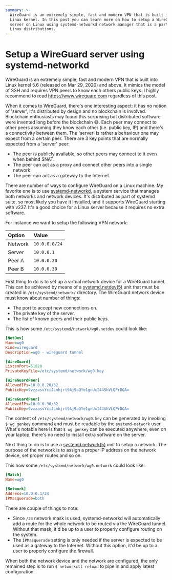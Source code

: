 ```yaml
---
summary: >-
  WireGuard is an extremely simple, fast and modern VPN that is built into
  Linux kernel. In this post you can learn more on how to setup a WireGuard VPN
  server on Linux using systemd-networkd network manager that is a part of most
  Linux distributions.
---
```


Setup a WireGuard server using systemd-networkd
===============================================

WireGuard is an extremely simple, fast and modern VPN that is built into Linux
kernel 5.6 (released on Mar 29, 2020) and above. It mimics the model of SSH and
requires VPN peers to know each others public keys. I highly recommend to read
<https://www.wireguard.com> regardless of this post.

When it comes to WireGuard, there's one interesting aspect: it has no notion of
'server', it's distributed by design and no blockchain is involved. Blockchain
enthusiasts may found this surprising but distributed software were invented
long before the blockchain 😅. Each peer may connect to other peers assuming
they know each other (i.e. public key, IP) and there's a connectivity between
them. The 'server' is rather a behaviour one may expect from a certain peer.
There are 3 key points that are normally expected from a 'server' peer:

 * The peer is publicly available, so other peers may connect to it even when
   behind SNAT.
 * The peer can act as a proxy and connect other peers into a single network.
 * The peer can act as a gateway to the Internet.

There are number of ways to configure WireGuard on a Linux machine. My favorite
one is to use [systemd-networkd], a system service that manages both networks
and network devices. It's distributed as part of systemd suite, so most likely
you have it installed, and it supports WireGuard starting with v237. It's a
good choice for a Linux server because it requires no extra software.

For instance we want to setup the following VPN network:

 | Option  | Value         |
 |:------- |:------------- |
 | Network | `10.0.0.0/24` |
 | Server  | `10.0.0.1`    |
 | Peer A  | `10.0.0.20`   |
 | Peer B  | `10.0.0.30`   |

First thing to do is to set up a virtual network device for a WireGuard tunnel.
This can be achieved by means of a [systemd.netdev(5)][systemd.netdev] unit
that must be created in `/etc/systemd/network/` directory. The WireGuard
network device must know about number of things:

 * The port to accept new connections on.
 * The private key of the server.
 * The list of known peers and their public keys.

This is how some `/etc/systemd/network/wg0.netdev` could look like:

```ini
[NetDev]
Name=wg0
Kind=wireguard
Description=wg0 - wireguard tunnel

[WireGuard]
ListenPort=51820
PrivateKeyFile=/etc/systemd/network/wg0.key

[WireGuardPeer]
AllowedIPs=10.0.0.20/32
PublicKey=9vzzasvYciJLmhjrt9Aj9aQYe1gnUxI44ShVLQPrDQA=

[WireGuardPeer]
AllowedIPs=10.0.0.30/32
PublicKey=9vzzasvYciJLmhjrt9Aj9aQYe1gnUxI44ShVLQPrDQA=
```

The content of `/etc/systemd/network/wg0.key` can be generated by invoking
`$ wg genkey` command and must be readable by the `systemd-network` user.
What's notable here is that `$ wg genkey` can be executed anywhere, even on
your laptop, there's no need to install extra software on the server.

Next thing to do is to use a [systemd.network(5)][systemd.network] unit to
setup a network. The purpose of the network is to assign a proper IP address on
the network device, set proper routes and so on.

This how some `/etc/systemd/network/wg0.network` could look like:

```ini
[Match]
Name=wg0

[Network]
Address=10.0.0.1/24
IPMasquerade=both
```

There are couple of things to note:

 * Since `/24` network mask is used, systemd-networkd will automatically add a
   route for the whole network to be routed via the WireGuard tunnel. Without
   that mask, it'd be up to a user to properly configure routing on the system.
 * The `IPMasquerade` setting is only needed if the server is expected to be
   used as a gateway to the Internet. Without this option, it'd be up to a user
   to properly configure the firewall.

When both the network device and the network are configured, the only remained
step is to run `$ networkctl reload` to pipe in and apply latest configuration.

[systemd-networkd]: https://man.archlinux.org/man/systemd-networkd.8.en
[systemd.netdev]: https://man.archlinux.org/man/systemd.netdev.5
[systemd.network]: https://man.archlinux.org/man/systemd.network.5
